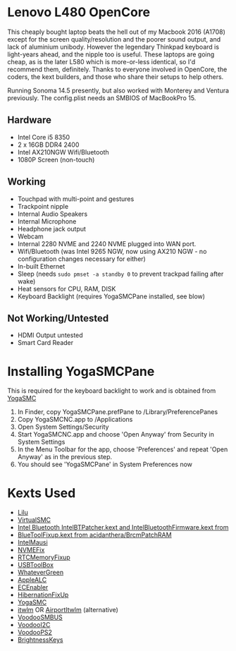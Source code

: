 # Lenovo L480 OpenCore

This cheaply bought laptop beats the hell out of my Macbook 2016 (A1708) except for the screen quality/resolution and the poorer sound output, and lack of aluminium unibody. However the legendary Thinkpad keyboard is light-years ahead, and the nipple too is useful.  These laptops are going cheap, as is the later L580 which is more-or-less identical, so I'd recommend them, definitely. Thanks to everyone involved in OpenCore, the coders, the kext builders, and those who share their setups to help others.

Running Sonoma 14.5 presently, but also worked with Monterey and Ventura previously. The config.plist needs an SMBIOS of MacBookPro 15.

## Hardware
- Intel Core i5 8350
- 2 x 16GB DDR4 2400
- Intel AX210NGW Wifi/Bluetooth	
- 1080P Screen (non-touch)
	
## Working
- Touchpad with multi-point and gestures
- Trackpoint nipple
- Internal Audio Speakers
- Internal Microphone
- Headphone jack output
- Webcam
- Internal 2280 NVME and 2240 NVME plugged into WAN port.
- Wifi/Bluetooth (was Intel 9265 NGW, now using AX210 NGW - no configuration changes necessary for either)
- In-built Ethernet
- Sleep (needs `sudo pmset -a standby 0` to prevent trackpad failing after wake)
- Heat sensors for CPU, RAM, DISK
- Keyboard Backlight (requires YogaSMCPane installed, see blow)

## Not Working/Untested
- HDMI Output untested
- Smart Card Reader

# Installing YogaSMCPane

This is required for the keyboard backlight to work and is obtained from [YogaSMC](https://github.com/zhen-zen/YogaSMC)

1. In Finder, copy YogaSMCPane.prefPane to /Library/PreferencePanes
2. Copy YogaSMCNC.app to /Applications
3. Open System Settings/Security
4. Start YogaSMCNC.app and choose 'Open Anyway' from Security in System Settings
5. In the Menu Toolbar for the app, choose 'Preferences' and repeat 'Open Anyway' as in the previous step.
6. You should see 'YogaSMCPane' in System Preferences now

# Kexts Used 
- [Lilu](https://github.com/acidanthera/Lilu)
- [VirtualSMC](https://github.com/acidanthera/VirtualSMC)
- [Intel Bluetooth IntelBTPatcher.kext and IntelBluetoothFirmware.kext from](https://github.com/OpenIntelWireless/IntelBluetoothFirmware)
- [BlueToolFixup.kext from acidanthera/BrcmPatchRAM](https://github.com/acidanthera/BrcmPatchRAM)
- [IntelMausi](https://github.com/acidanthera/IntelMausi)
- [NVMEFix](https://github.com/acidanthera/NVMeFix)
- [RTCMemoryFixup](https://github.com/acidanthera/RTCMemoryFixup)
- [USBToolBox](https://github.com/USBToolBox/kext)
- [WhateverGreen](https://github.com/acidanthera/WhateverGreen)
- [AppleALC](https://github.com/acidanthera/AppleALC)
- [ECEnabler](https://github.com/1Revenger1/ECEnabler)
- [HibernationFixUp](https://github.com/acidanthera/HibernationFixup)
- [YogaSMC](https://github.com/zhen-zen/YogaSMC)
- [itwlm]() OR [AirportItwlm]() (alternative)
- [VoodooSMBUS](https://github.com/VoodooSMBus/VoodooSMBus)
- [VoodooI2C](https://github.com/VoodooI2C/VoodooI2C)
- [VoodooPS2](https://github.com/acidanthera/VoodooPS2)
- [BrightnessKeys](https://github.com/acidanthera/BrightnessKeys)
